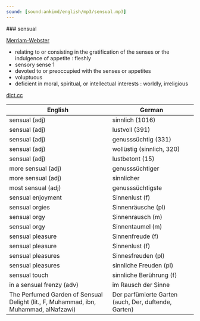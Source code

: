 ```yaml
---
sound: [sound:ankimd/english/mp3/sensual.mp3]
---
```


\### sensual

[Merriam-Webster](https://www.merriam-webster.com/dictionary/sensual)

- relating to or consisting in the gratification of the senses or the indulgence of appetite : fleshly
- sensory sense 1
- devoted to or preoccupied with the senses or appetites
- voluptuous
- deficient in moral, spiritual, or intellectual interests : worldly, irreligious

[dict.cc](https://www.dict.cc/sensual)

| English        | German       |
| -------------- | ------------ |
| sensual (adj) | sinnlich (1016) |
| sensual (adj) | lustvoll (391) |
| sensual (adj) | genusssüchtig (331) |
| sensual (adj) | wollüstig (sinnlich, 320) |
| sensual (adj) | lustbetont (15) |
| more sensual (adj) | genusssüchtiger |
| more sensual (adj) | sinnlicher |
| most sensual (adj) | genusssüchtigste |
| sensual enjoyment | Sinnenlust (f) |
| sensual orgies | Sinnenräusche (pl) |
| sensual orgy | Sinnenrausch (m) |
| sensual orgy | Sinnentaumel (m) |
| sensual pleasure | Sinnenfreude (f) |
| sensual pleasure | Sinnenlust (f) |
| sensual pleasures | Sinnesfreuden (pl) |
| sensual pleasures | sinnliche Freuden (pl) |
| sensual touch | sinnliche Berührung (f) |
| in a sensual frenzy (adv) | im Rausch der Sinne |
| The Perfumed Garden of Sensual Delight (lit., F, Muhammad, ibn, Muhammad, alNafzawi) | Der parfümierte Garten (auch, Der, duftende, Garten) |
